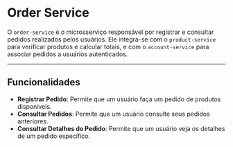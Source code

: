 # Order Service

O `order-service` é o microsserviço responsável por registrar e consultar pedidos realizados pelos usuários. Ele integra-se com o `product-service` para verificar produtos e calcular totais, e com o `account-service` para associar pedidos a usuários autenticados.

---

## Funcionalidades

- **Registrar Pedido**: Permite que um usuário faça um pedido de produtos disponíveis.
- **Consultar Pedidos**: Permite que um usuário consulte seus pedidos anteriores.
- **Consultar Detalhes do Pedido**: Permite que um usuário veja os detalhes de um pedido específico.
